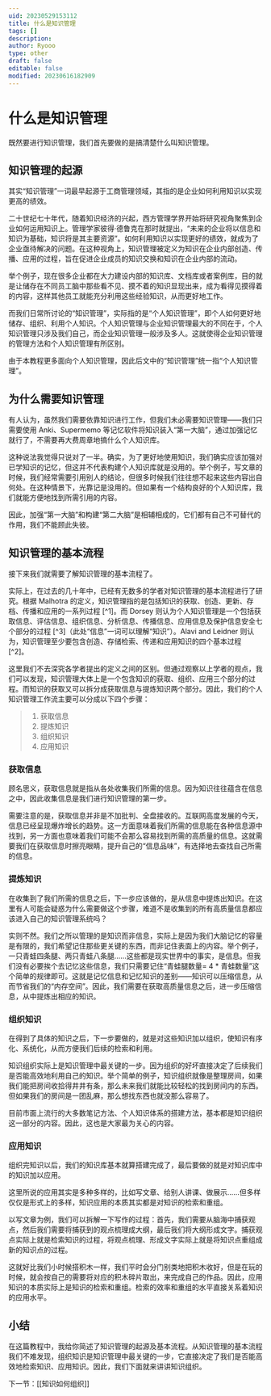 ```yaml
---
uid: 20230529153112
title: 什么是知识管理
tags: []
description: 
author: Ryooo
type: other
draft: false
editable: false
modified: 20230616182909
---
```


# 什么是知识管理

既然要进行知识管理，我们首先要做的是搞清楚什么叫知识管理。

## 知识管理的起源

其实“知识管理”一词最早起源于工商管理领域，其指的是企业如何利用知识以实现更高的绩效。

二十世纪七十年代，随着知识经济的兴起，西方管理学界开始将研究视角聚焦到企业如何运用知识上。管理学家彼得·德鲁克在那时就提出，“未来的企业将以信息和知识为基础，知识将是其主要资源”。如何利用知识以实现更好的绩效，就成为了企业亟待解决的问题。在这种视角上，知识管理被定义为知识在企业内部创造、传播、应用的过程，旨在促进企业成员的知识交换和知识在企业内部的流动。

举个例子，现在很多企业都在大力建设内部的知识库、文档库或者案例库，目的就是让储存在不同员工脑中那些看不见、摸不着的知识显现出来，成为看得见摸得着的内容，这样其他员工就能充分利用这些经验知识，从而更好地工作。

而我们日常所讨论的“知识管理”，实际指的是“个人知识管理”，即个人如何更好地储存、组织、利用个人知识。个人知识管理与企业知识管理最大的不同在于，个人知识管理只涉及我们自己，而企业知识管理一般涉及多人。这就使得企业知识管理的管理方法和个人知识管理有所区别。

由于本教程更多面向个人知识管理，因此后文中的“知识管理”统一指“个人知识管理”。

## 为什么需要知识管理

有人认为，虽然我们需要依靠知识进行工作，但我们未必需要知识管理——我们只需要使用 Anki、Supermemo 等记忆软件将知识装入“第一大脑”，通过加强记忆就行了，不需要再大费周章地搞什么个人知识库。

这种说法我觉得只说对了一半。确实，为了更好地使用知识，我们确实应该加强对已学知识的记忆，但这并不代表构建个人知识库就是没用的。举个例子，写文章的时候，我们经常需要引用别人的结论，但很多时候我们往往想不起来这些内容出自何处。在这种情景下，光靠记是没用的。但如果有一个结构良好的个人知识库，我们就能方便地找到所需引用的内容。

因此，加强“第一大脑”和构建“第二大脑”是相辅相成的，它们都有自己不可替代的作用，我们不能顾此失彼。

## 知识管理的基本流程

接下来我们就需要了解知识管理的基本流程了。

实际上，在过去的几十年中，已经有无数多的学者对知识管理的基本流程进行了研究。根据 Malhotra 的定义，知识管理指的是包括知识的获取、创造、更新、存档、传播和应用的一系列过程 [^1]。而 Dorsey 则认为个人知识管理是一个包括获取信息、评估信息、组织信息、分析信息、传播信息、应用信息及保护信息安全七个部分的过程 [^3]（此处“信息”一词可以理解“知识”）。Alavi and Leidner 则认为，知识管理至少要包含创造、存储检索、传递和应用知识的四个基本过程 [^2]。

这里我们不去深究各学者提出的定义之间的区别。但通过观察以上学者的观点，我们可以发现，知识管理大体上是一个包含知识的获取、组织、应用三个部分的过程。而知识的获取又可以拆分成获取信息与提炼知识两个部分。因此，我们的个人知识管理工作流主要可以分成以下四个步骤：

> 1. 获取信息
> 2. 提炼知识
> 3. 组织知识
> 4. 应用知识

### 获取信息

顾名思义，获取信息就是指从各处收集我们所需的信息。因为知识往往蕴含在信息之中，因此收集信息是我们进行知识管理的第一步。

需要注意的是，获取信息并非是不加批判、全盘接收的。互联网高度发展的今天，信息已经呈现爆炸增长的趋势。这一方面意味着我们所需的信息能在各种信息源中找到，另一方面也意味着我们可能不会那么容易找到所需的高质量的信息。这就需要我们在获取信息时擦亮眼睛，提升自己的“信息品味”，有选择地去查找自己所需的信息。

### 提炼知识

在收集到了我们所需的信息之后，下一步应该做的，是从信息中提炼出知识。在这里有人可能会疑惑为什么需要做这个步骤，难道不是收集到的所有高质量信息都应该进入自己的知识管理系统吗？

实则不然。我们之所以管理的是知识而非信息，实际上是因为我们大脑记忆的容量是有限的，我们希望记住那些更关键的东西，而非记住表面上的内容。举个例子，一只青蛙四条腿、两只青蛙八条腿……这些都是现实世界中的事实，是信息。但我们没有必要挨个去记忆这些信息，我们只需要记住“青蛙腿数量= 4 * 青蛙数量”这个简单的规律即可。这就是记忆信息和记忆知识的差别——知识可以压缩信息，从而节省我们的“内存空间”。因此，我们需要在获取高质量信息之后，进一步压缩信息，从中提炼出相应的知识。

### 组织知识

在得到了具体的知识之后，下一步要做的，就是对这些知识加以组织，使知识有序化、系统化，从而方便我们后续的检索和利用。

知识组织实际上是知识管理中最关键的一步。因为组织的好坏直接决定了后续我们是否能高效地利用自己的知识。举个简单的例子，知识组织就像是整理房间，如果我们能把房间收拾得井井有条，那么未来我们就能比较轻松的找到房间内的东西。但如果我们的房间是一团乱麻，那么想找东西也就没那么容易了。

目前市面上流行的大多数笔记方法、个人知识体系的搭建方法，基本都是知识组织这一部分的内容。因此，这也是大家最为关心的内容。

### 应用知识

组织完知识以后，我们的知识库基本就算搭建完成了，最后要做的就是对知识库中的知识加以应用。

这里所说的应用其实是多种多样的，比如写文章、给别人讲课、做展示……但多样仅仅是形式上的多样，知识应用的本质其实都是对知识的检索和重组。

以写文章为例，我们可以拆解一下写作的过程：首先，我们需要从脑海中捕获观点，然后我们需要将捕获到的观点梳理成大纲，最后我们将大纲形成文字。捕获观点实际上就是检索知识的过程，将观点梳理、形成文字实际上就是将知识点重组成新的知识点的过程。

这就好比我们小时候搭积木一样，我们平时会分门别类地把积木收好，但是在玩的时候，就会按自己的需要将对应的积木碎片取出，来完成自己的作品。因此，应用知识的本质实际上是知识的检索和重组。检索的效率和重组的水平直接关系着知识的应用水平。

## 小结

在这篇教程中，我给你简述了知识管理的起源及基本流程。从知识管理的基本流程我们不难发现，组织知识是知识管理中最关键的一步，它直接决定了我们是否能高效地检索知识、应用知识。因此，我们下面就来讲讲知识组织。

下一节：[[知识如何组织]]
